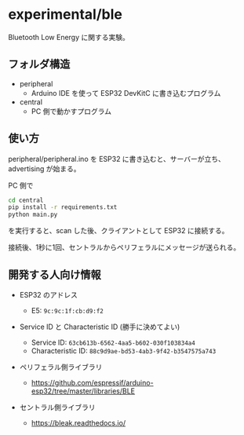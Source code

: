 # experimental/ble

Bluetooth Low Energy に関する実験。

## フォルダ構造
- peripheral
  - Arduino IDE を使って ESP32 DevKitC に書き込むプログラム
- central
  - PC 側で動かすプログラム

## 使い方

peripheral/peripheral.ino を ESP32 に書き込むと、サーバーが立ち、advertising が始まる。

PC 側で

```bash
cd central
pip install -r requirements.txt
python main.py
```

を実行すると、scan した後、クライアントとして ESP32 に接続する。

接続後、1秒に1回、セントラルからペリフェラルにメッセージが送られる。

## 開発する人向け情報

- ESP32 のアドレス
  - E5: `9c:9c:1f:cb:d9:f2`

- Service ID と Characteristic ID (勝手に決めてよい)
  - Service ID: `63cb613b-6562-4aa5-b602-030f103834a4`
  - Characteristic ID: `88c9d9ae-bd53-4ab3-9f42-b3547575a743`

- ペリフェラル側ライブラリ
  - https://github.com/espressif/arduino-esp32/tree/master/libraries/BLE
- セントラル側ライブラリ
  - https://bleak.readthedocs.io/
